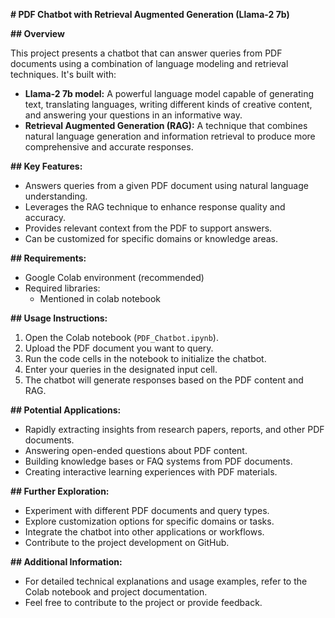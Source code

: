  **# PDF Chatbot with Retrieval Augmented Generation (Llama-2 7b)**

**## Overview**

This project presents a chatbot that can answer queries from PDF documents using a combination of language modeling and retrieval techniques. It's built with: 

* **Llama-2 7b model:** A powerful language model capable of generating text, translating languages, writing different kinds of creative content, and answering your questions in an informative way.
* **Retrieval Augmented Generation (RAG):** A technique that combines natural language generation and information retrieval to produce more comprehensive and accurate responses. 

**## Key Features:**

* Answers queries from a given PDF document using natural language understanding.
* Leverages the RAG technique to enhance response quality and accuracy.
* Provides relevant context from the PDF to support answers.
* Can be customized for specific domains or knowledge areas.

**## Requirements:**

* Google Colab environment (recommended)
* Required libraries: 
    * Mentioned in colab notebook

**## Usage Instructions:**

1. Open the Colab notebook (`PDF_Chatbot.ipynb`).
2. Upload the PDF document you want to query.
3. Run the code cells in the notebook to initialize the chatbot.
4. Enter your queries in the designated input cell.
5. The chatbot will generate responses based on the PDF content and RAG.

**## Potential Applications:**

* Rapidly extracting insights from research papers, reports, and other PDF documents.
* Answering open-ended questions about PDF content.
* Building knowledge bases or FAQ systems from PDF documents.
* Creating interactive learning experiences with PDF materials.

**## Further Exploration:**

* Experiment with different PDF documents and query types.
* Explore customization options for specific domains or tasks.
* Integrate the chatbot into other applications or workflows.
* Contribute to the project development on GitHub.

**## Additional Information:**

* For detailed technical explanations and usage examples, refer to the Colab notebook and project documentation.
* Feel free to contribute to the project or provide feedback.
